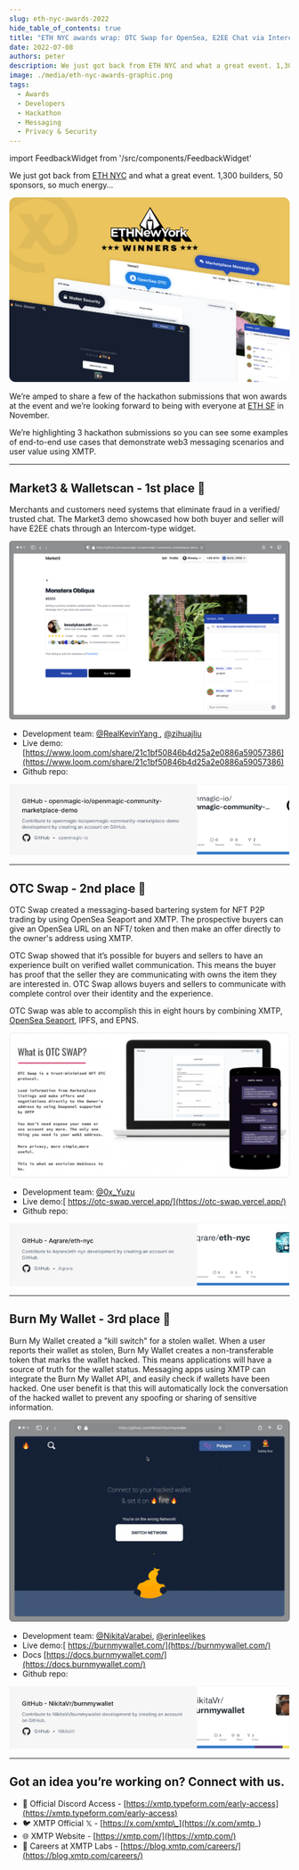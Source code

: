 ```yaml
---
slug: eth-nyc-awards-2022
hide_table_of_contents: true
title: "ETH NYC awards wrap: OTC Swap for OpenSea, E2EE Chat via Intercom widget, and a kill switch “Burn My Wallet” for hacked wallets"
date: 2022-07-08
authors: peter
description: We just got back from ETH NYC and what a great event. 1,300 builders, 50 sponsors, so much energy…
image: ./media/eth-nyc-awards-graphic.png
tags:
  - Awards
  - Developers
  - Hackathon
  - Messaging
  - Privacy & Security
---
```


import FeedbackWidget from '/src/components/FeedbackWidget'

We just got back from [ETH NYC](https://ethglobal.com/) and what a great event. 1,300 builders, 50 sponsors, so much energy…

![eth nyc awards graphic](./media/eth-nyc-awards-graphic.png)

<!--truncate-->

We’re amped to share a few of the hackathon submissions that won awards at the event and we’re looking forward to being with everyone at [ETH SF](https://sf.ethglobal.com/) in November.

We’re highlighting 3 hackathon submissions so you can see some examples of end-to-end use cases that demonstrate web3 messaging scenarios and user value using XMTP.

---

## Market3 & Walletscan - 1st place 🥇

Merchants and customers need systems that eliminate fraud in a verified/ trusted chat. The Market3 demo showcased how both buyer and seller will have E2EE chats through an Intercom-type widget.

![market3 screen](media/market3-2.png)

- Development team: [@RealKevinYang ](https://x.com/RealKevinYang), [@zihuajliu](https://x.com/zihuajliu)
- Live demo: [https://www.loom.com/share/21c1bf50846b4d25a2e0886a59057386](https://www.loom.com/share/21c1bf50846b4d25a2e0886a59057386)
- Github repo:

[![openmagic repo card](media/openmagic-repo-card.png)](https://github.com/openmagic-io/openmagic-community-marketplace-demo)

---

## OTC Swap - 2nd place 🥈

OTC Swap created a messaging-based bartering system for NFT P2P trading by using OpenSea Seaport and XMTP. The prospective buyers can give an OpenSea URL on an NFT/ token and then make an offer directly to the owner's address using XMTP.

OTC Swap showed that it’s possible for buyers and sellers to have an experience built on verified wallet communication. This means the buyer has proof that the seller they are communicating with owns the item they are interested in. OTC Swap allows buyers and sellers to communicate with complete control over their identity and the experience.

OTC Swap was able to accomplish this in eight hours by combining XMTP, [OpenSea Seaport](https://opensea.io/blog/announcements/launching-seaport-saving-the-community-millions-in-fees/), IPFS, and EPNS.

![OTC Swap screen](media/image--1--1-2.png)

- Development team: [@0x_Yuzu](https://x.com/0x_Yuzu)
- Live demo:[ https://otc-swap.vercel.app/](https://otc-swap.vercel.app/)
- Github repo:

[![otc swap repo card](media/otcswap-repo-card.png)](https://github.com/Aqrare/eth-nyc)

---

## Burn My Wallet - 3rd place 🥉

Burn My Wallet created a "kill switch" for a stolen wallet. When a user reports their wallet as stolen, Burn My Wallet creates a non-transferable token that marks the wallet hacked. This means applications will have a source of truth for the wallet status. Messaging apps using XMTP can integrate the Burn My Wallet API, and easily check if wallets have been hacked. One user benefit is that this will automatically lock the conversation of the hacked wallet to prevent any spoofing or sharing of sensitive information.

![burn my wallet screen](media/burnmywallet-3.png)

- Development team: [@NikitaVarabei](https://x.com/NikitaVarabei), [@erinleelikes](https://x.com/erinleelikes)
- Live demo:[ https://burnmywallet.com/](https://burnmywallet.com/)
- Docs [https://docs.burnmywallet.com/](https://docs.burnmywallet.com/)
- Github repo:

[![burn my wallet repo card](media/burnmywallet-repo-card.png)](https://github.com/NikitaVr/burnmywallet)

---

## Got an idea you’re working on? Connect with us.

- 👾 Official Discord Access - [https://xmtp.typeform.com/early-access](https://xmtp.typeform.com/early-access)
- 🐦 XMTP Official 𝕏 - [https://x.com/xmtp\_](https://x.com/xmtp_)
- 🌐 XMTP Website - [https://xmtp.com/](https://xmtp.com/)
- 📖 Careers at XMTP Labs - [https://blog.xmtp.com/careers/](https://blog.xmtp.com/careers/)

<br/>
<FeedbackWidget />
